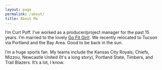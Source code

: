 ```yaml
---
layout: page
permalink: /about/
title: About Me
---
```


I’m Curt Poff. I’ve worked as a producer/project manager for the past 15 years. I’m married to the lovely [Go Fit Girl!](http://gofitgirl.com). We recently relocated to Tucson via Portland and  the Bay Area. Good to be back in the sun.

I’m a huge sports fan. My teams include the Kansas City Royals, Chiefs, Mizzou, Newcastle United (It's a long story), Portland State, Timbers, and Trail Blazers. It’s a lot, I know.
